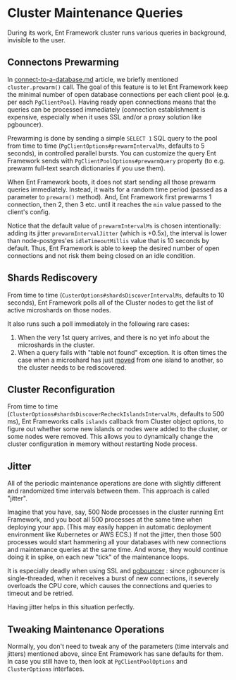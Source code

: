 # Cluster Maintenance Queries

During its work, Ent Framework cluster runs various queries in background, invisible to the user.

## Connectons Prewarming

In [connect-to-a-database.md](../getting-started/connect-to-a-database.md "mention") article, we briefly mentioned `cluster.prewarm()` call. The goal of this feature is to let Ent Framework keep the minimal number of open database connections per each client pool (e.g. per each `PgClientPool`). Having ready open connections means that the queries can be processed immediately (connection establishment is expensive, especially when it uses SSL and/or a proxy solution like pgbouncer).

Prewarming is done by sending a simple `SELECT 1` SQL query to the pool from time to time (`PgClientOptions#prewarmIntervalMs`, defaults to 5 seconds), in controlled parallel bursts. You can customize the query Ent Framework sends with `PgClientPoolOptions#prewarmQuery` property (to e.g. prewarm full-text search dictionaries if you use them).

When Ent Framework boots, it does not start sending all those prewarm queries immediately. Instead, it waits for a random time period (passed as a parameter to `prewarm()` method). And, Ent Framework first prewarms 1 connection, then 2, then 3 etc. until it reaches the `min` value passed to the client's config.

Notice that the default value of `prewarmIntervalMs` is chosen intentionally: adding its jitter `prewarmIntervalJitter` (which is +0.5x), the interval is lower than node-postgres'es `idleTimeoutMillis` value that is 10 seconds by default. Thus, Ent Framework is able to keep the desired number of open connections and not risk them being closed on an idle condition.

## Shards Rediscovery

From time to time (`CusterOptions#shardsDiscoverIntervalMs`, defaults to 10 seconds), Ent Framework polls all of the Cluster nodes to get the list of active microshards on those nodes.

It also runs such a poll immediately in the following rare cases:

1. When the very 1st query arrives, and there is no yet info about the microshards in the cluster.
2. When a query fails with "table not found" exception. It is often times the case when a microshard has just [moved](../scalability/shards-rebalancing-and-pg-microsharding-tool.md) from one island to another, so the cluster needs to be rediscovered.

## Cluster Reconfiguration

From time to time (`ClusterOptions#shardsDiscoverRecheckIslandsIntervalMs`, defaults to 500 ms), Ent Frameworks calls `islands` callback from Cluster object options, to figure out whether some new islands or nodes were added to the cluster, or some nodes were removed. This allows you to dynamically change the cluster configuration in memory without restarting Node process.

## Jitter

All of the periodic maintenance operations are done with slightly different and randomized time intervals between them. This approach is called "jitter".

Imagine that you have, say, 500 Node processes in the cluster running Ent Framework, and you boot all 500 processes at the same time when deploying your app. (This may easily happen in automatic deployment environment like Kubernetes or AWS ECS.) If not the jitter, then those 500 processes would start hammering all your databases with new connections and maintenance queries at the same time. And worse, they would continue doing it in spike, on each new "tick" of the maintenance loops.

It is especially deadly when using SSL and [pgbouncer](https://www.pgbouncer.org) : since pgbouncer is single-threaded, when it receives a burst of new connections, it severely overloads the CPU core, which causes the connections and queries to timeout and be retried.

Having jitter helps in this situation perfectly.

## Tweaking Maintenance Operations

Normally, you don't need to tweak any of the parameters (time intervals and jitters) mentioned above, since Ent Framework has sane defaults for them. In case you still have to, then look at `PgClientPoolOptions` and `ClusterOptions` interfaces.
